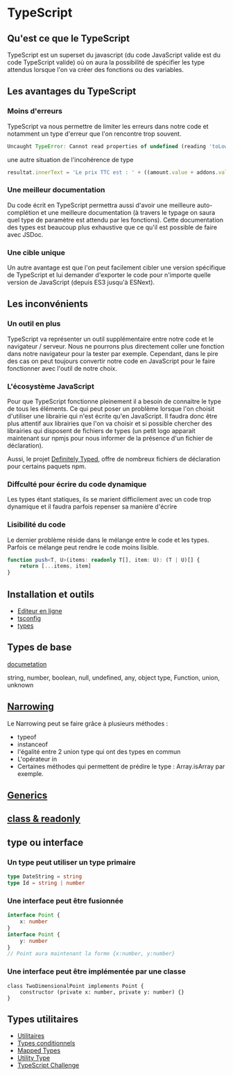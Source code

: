 # TypeScript

## Qu'est ce que le TypeScript
TypeScript est un superset du javascript (du code JavaScript valide est du code TypeScript valide) où on aura la possibilité de spécifier les type attendus lorsque l'on va créer des fonctions ou des variables.



## Les avantages du TypeScript

### Moins d'erreurs
TypeScript va nous permettre de limiter les erreurs dans notre code et notamment un type d'erreur que l'on rencontre trop souvent.
```javascript
Uncaught TypeError: Cannot read properties of undefined (reading 'toLowerCase')
```

une autre situation de l'incohérence de type
```javascript
resultat.innerText = 'Le prix TTC est : ' + ((amount.value + addons.value) * 1.2).toFixed(2)
```

### Une meilleur documentation
Du code écrit en TypeScript permettra aussi d'avoir une meilleure auto-complétion et une meilleure documentation (à travers le typage on saura quel type de paramètre est attendu par les fonctions). Cette documentation des types est beaucoup plus exhaustive que ce qu'il est possible de faire avec JSDoc.

### Une cible unique
Un autre avantage est que l'on peut facilement cibler une version spécifique de TypeScript et lui demander d'exporter le code pour n'importe quelle version de JavaScript (depuis ES3 jusqu'à ESNext).


## Les inconvénients

### Un outil en plus
TypeScript va représenter un outil supplémentaire entre notre code et le navigateur / serveur. Nous ne pourrons plus directement coller une fonction dans notre navigateur pour la tester par exemple. Cependant, dans le pire des cas on peut toujours convertir notre code en JavaScript pour le faire fonctionner avec l'outil de notre choix.

### L'écosystème JavaScript
Pour que TypeScript fonctionne pleinement il a besoin de connaitre le type de tous les éléments. Ce qui peut poser un problème lorsque l'on choisit d'utiliser une librairie qui n'est écrite qu'en JavaScript. Il faudra donc être plus attentif aux librairies que l'on va choisir et si possible chercher des librairies qui disposent de fichiers de types (un petit logo apparait maintenant sur npmjs pour nous informer de la présence d'un fichier de déclaration).

Aussi, le projet [Definitely Typed](https://definitelytyped.org/), offre de nombreux fichiers de déclaration pour certains paquets npm.



### Diffculté pour écrire du code dynamique
Les types étant statiques, ils se marient difficilement avec un code trop dynamique et il faudra parfois repenser sa manière d'écrire


### Lisibilité du code
Le dernier problème réside dans le mélange entre le code et les types. Parfois ce mélange peut rendre le code moins lisible.
```typescript
function push<T, U>(items: readonly T[], item: U): (T | U)[] {
    return [...items, item]
}
```

## Installation et outils
- [Editeur en ligne](https://www.typescriptlang.org/play)
- [tsconfig](https://www.typescriptlang.org/tsconfig)
- [types](https://www.typescriptlang.org/dt/search?search=)

## Types de base
[documetation](https://www.typescriptlang.org/docs/handbook/2/everyday-types.html)

string, number, boolean, null, undefined, any, object type, Function, union, unknown



## [Narrowing](https://www.typescriptlang.org/docs/handbook/2/narrowing.html)
Le Narrowing peut se faire grâce à plusieurs méthodes :
- typeof
- instanceof
- l'égalité entre 2 union type qui ont des types en commun
- L'opérateur in
- Certaines méthodes qui permettent de prédire le type : Array.isArray par exemple.

## [Generics](https://www.typescriptlang.org/docs/handbook/2/generics.html#hello-world-of-generics)


## [class & readonly]()

## type ou interface

### Un type peut utiliser un type primaire
```typescript
type DateString = string
type Id = string | number
```

### Une interface peut être fusionnée
```typescript
interface Point {
    x: number
}
interface Point {
    y: number
}
// Point aura maintenant la forme {x:number, y:number}
```

### Une interface peut être implémentée par une classe
```
class TwoDimensionalPoint implements Point {
    constructor (private x: number, private y: number) {}
}
```






## Types utilitaires
- [Utilitaires](https://www.typescriptlang.org/docs/handbook/utility-types.html)
- [Types conditionnels](https://www.typescriptlang.org/docs/handbook/2/conditional-types.html)
- [Mapped Types](https://www.typescriptlang.org/docs/handbook/2/mapped-types.html)
- [Utility Type]()
- [TypeScript Challenge](https://github.com/type-challenges/type-challenges)